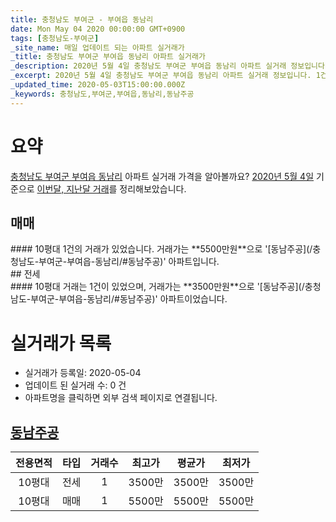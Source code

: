 ```yaml
---
title: 충청남도 부여군 - 부여읍 동남리
date: Mon May 04 2020 00:00:00 GMT+0900
tags: [충청남도-부여군]
_site_name: 매일 업데이트 되는 아파트 실거래가
_title: 충청남도 부여군 부여읍 동남리 아파트 실거래가
_description: 2020년 5월 4일 충청남도 부여군 부여읍 동남리 아파트 실거래 정보입니다. 1건 아파트 정보가 있습니다.
_excerpt: 2020년 5월 4일 충청남도 부여군 부여읍 동남리 아파트 실거래 정보입니다. 1건 아파트 정보가 있습니다.
_updated_time: 2020-05-03T15:00:00.000Z
_keywords: 충청남도,부여군,부여읍,동남리,동남주공
---
```





# 요약
<ins>충청남도 부여군 부여읍 동남리</ins> 아파트 실거래 가격을 알아볼까요? <ins>2020년 5월 4일</ins> 기준으로 <ins>이번달, 지난달 거래</ins>를 정리해보았습니다.

## 매매
<div class="container">
<div class="twelve columns" markdown="1">
#### 10평대
1건의 거래가 있었습니다. 거래가는 **5500만원**으로 '[동남주공](/충청남도-부여군-부여읍-동남리/#동남주공)' 아파트입니다.
</div>
</div>
## 전세
<div class="container">
<div class="twelve columns" markdown="1">
#### 10평대
거래는 1건이 있었으며, 거래가는 **3500만원**으로 '[동남주공](/충청남도-부여군-부여읍-동남리/#동남주공)' 아파트이었습니다.
</div>
</div>



# 실거래가 목록
- 실거래가 등록일: 2020-05-04
- 업데이트 된 실거래 수: 0 건
- 아파트명을 클릭하면 외부 검색 페이지로 연결됩니다.

## [동남주공](#동남주공)

|전용면적|타입|거래수|최고가|평균가|최저가|
|:---:|:---:|:---:|:---:|:---:|:---:|
|10평대|<span class="deal-type-2">전세</span>|1|3500만|3500만|3500만|
|10평대|<span class="deal-type-1">매매</span>|1|5500만|5500만|5500만|

<br/>



